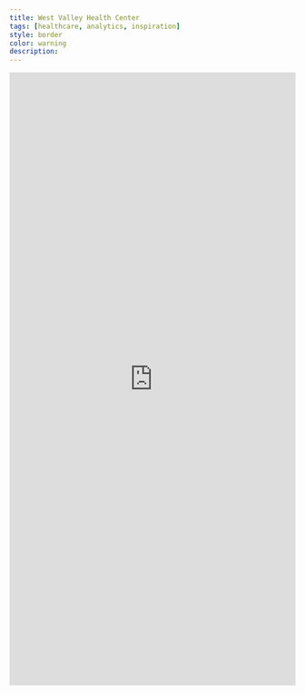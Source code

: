```yaml
---
title: West Valley Health Center
tags: [healthcare, analytics, inspiration]
style: border
color: warning
description: 
---
```


<iframe src="https://www.linkedin.com/embed/feed/update/urn:li:share:6907684807564779520" height="1081" width="504" frameborder="0" allowfullscreen="" title="Embedded post"></iframe>
